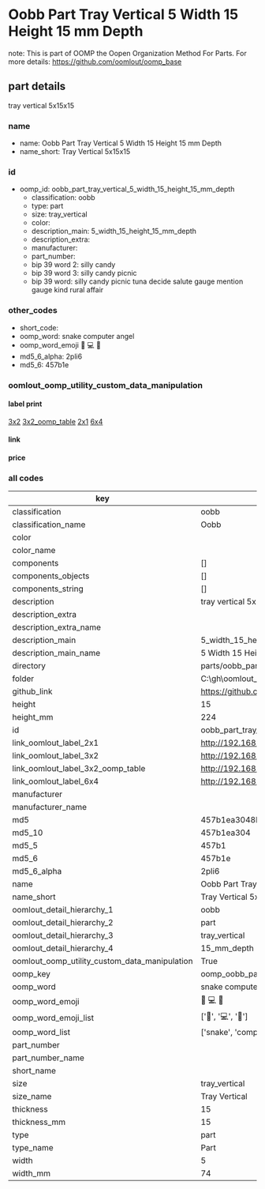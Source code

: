 # Oobb Part Tray Vertical 5 Width 15 Height 15 mm Depth  

note: This is part of OOMP the Oopen Organization Method For Parts. For more details: https://github.com/oomlout/oomp_base

##  part details
  



tray vertical 5x15x15



### name
* name: Oobb Part Tray Vertical 5 Width 15 Height 15 mm Depth
* name_short: Tray Vertical 5x15x15 
### id
* oomp_id: oobb_part_tray_vertical_5_width_15_height_15_mm_depth
  * classification: oobb
  * type: part
  * size: tray_vertical
  * color: 
  * description_main: 5_width_15_height_15_mm_depth
  * description_extra: 
  * manufacturer: 
  * part_number: 
  * bip 39 word 2: silly candy
  * bip 39 word 3: silly candy picnic
  * bip 39 word: silly candy picnic tuna decide salute gauge mention gauge kind rural affair

### other_codes
* short_code: 
* oomp_word: snake computer angel
* oomp_word_emoji :snake: :computer: :angel:
* md5_6_alpha: 2pli6
* md5_6: 457b1e






### oomlout_oomp_utility_custom_data_manipulation
#### label print
[3x2](http://192.168.1.245:1112/?label=oomp%202pli6)
[3x2_oomp_table](http://192.168.1.108:1112/?label=oomp%202pli6)
[2x1](http://192.168.1.242:1112/?label=oomp%202pli6)
[6x4](http://192.168.1.55:1112/?label=oomp%202pli6)    

#### link

                              

#### price







### all codes 
| key | value |  
| --- | --- |  
| classification | oobb |  
| classification_name | Oobb |  
| color |  |  
| color_name |  |  
| components | [] |  
| components_objects | [] |  
| components_string | [] |  
| description | tray vertical 5x15x15 |  
| description_extra |  |  
| description_extra_name |  |  
| description_main | 5_width_15_height_15_mm_depth |  
| description_main_name | 5 Width 15 Height 15 mm Depth |  
| directory | parts/oobb_part_tray_vertical_5_width_15_height_15_mm_depth |  
| folder | C:\gh\oomlout_oobb_version_4_generated_parts\parts\oobb_part_tray_vertical_5_width_15_height_15_mm_depth |  
| github_link | https://github.com/oomlout/oomlout_oomp_part_src/tree/main/parts/oobb_part_tray_vertical_5_width_15_height_15_mm_depth |  
| height | 15 |  
| height_mm | 224 |  
| id | oobb_part_tray_vertical_5_width_15_height_15_mm_depth |  
| link_oomlout_label_2x1 | http://192.168.1.242:1112/?label=oomp%202pli6 |  
| link_oomlout_label_3x2 | http://192.168.1.245:1112/?label=oomp%202pli6 |  
| link_oomlout_label_3x2_oomp_table | http://192.168.1.108:1112/?label=oomp%202pli6 |  
| link_oomlout_label_6x4 | http://192.168.1.55:1112/?label=oomp%202pli6 |  
| manufacturer |  |  
| manufacturer_name |  |  
| md5 | 457b1ea3048b0c12fb1c6ea748485645 |  
| md5_10 | 457b1ea304 |  
| md5_5 | 457b1 |  
| md5_6 | 457b1e |  
| md5_6_alpha | 2pli6 |  
| name | Oobb Part Tray Vertical 5 Width 15 Height 15 mm Depth |  
| name_short | Tray Vertical 5x15x15  |  
| oomlout_detail_hierarchy_1 | oobb |  
| oomlout_detail_hierarchy_2 | part |  
| oomlout_detail_hierarchy_3 | tray_vertical |  
| oomlout_detail_hierarchy_4 | 15_mm_depth |  
| oomlout_oomp_utility_custom_data_manipulation | True |  
| oomp_key | oomp_oobb_part_tray_vertical_5_width_15_height_15_mm_depth |  
| oomp_word | snake computer angel |  
| oomp_word_emoji | :snake: :computer: :angel: |  
| oomp_word_emoji_list | [':snake:', ':computer:', ':angel:'] |  
| oomp_word_list | ['snake', 'computer', 'angel'] |  
| part_number |  |  
| part_number_name |  |  
| short_name |  |  
| size | tray_vertical |  
| size_name | Tray Vertical |  
| thickness | 15 |  
| thickness_mm | 15 |  
| type | part |  
| type_name | Part |  
| width | 5 |  
| width_mm | 74 |  

